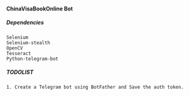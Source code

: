 #### ChinaVisaBookOnline Bot

##### Dependencies

```
Selenium
Selenium-stealth
OpenCV
Tesseract
Python-telegram-bot
```

##### TODOLIST

```
1. Create a Telegram bot using BotFather and Save the auth token.

```

